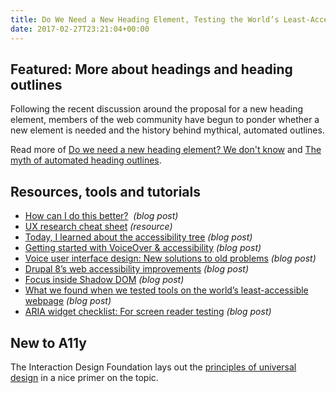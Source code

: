 ```yaml
---
title: Do We Need a New Heading Element, Testing the World’s Least-Accessible Webpage, Focus Inside the Shadow DOM and More
date: 2017-02-27T23:21:04+00:00
---
```


## Featured: More about headings and heading outlines

Following the recent discussion around the proposal for a new heading element, members of the web community have begun to ponder whether a new element is needed and the history behind mythical, automated outlines.

Read more of [Do we need a new heading element? We don't know](https://jakearchibald.com/2017/do-we-need-a-new-heading-element/) and [The myth of automated heading outlines](http://sarahebourne.posthaven.com/the-myth-of-automated-heading-outlines).

## Resources, tools and tutorials

* [How can I do this better?](http://simplyaccessible.com/article/do-things-better/)  _(blog post)_
* [UX research cheat sheet](https://www.nngroup.com/articles/ux-research-cheat-sheet/) _(resource)_
* [Today, I learned about the accessibility tree](http://libux.co/today-learned-accessibility-tree/) _(blog post)_
* [Getting started with VoiceOver & accessibility](https://bocoup.com/blog/getting-started-with-voiceover-accessibility) _(blog post)_
* [Voice user interface design: New solutions to old problems](https://medium.com/microsoft-design/voice-user-interface-design-new-solutions-to-old-problems-baa36a64b3e4) _(blog post)_
* [Drupal 8’s web accessibility improvements](https://thoughts.duoconsulting.com/blog/drupal-8-web-accessibility-improvements) _(blog post)_
* [Focus inside Shadow DOM](https://medium.com/@samthor/focus-inside-shadow-dom-78e8a575b73) _(blog post)_
* [What we found when we tested tools on the world’s least-accessible webpage](https://accessibility.blog.gov.uk/2017/02/24/what-we-found-when-we-tested-tools-on-the-worlds-least-accessible-webpage/) _(blog post)_
* [ARIA widget checklist: For screen reader testing](https://www.ssbbartgroup.com/blog/aria-widget-checklist-screen-reader-testing/) _(blog post)_

## New to A11y

The Interaction Design Foundation lays out the [principles of universal design](https://www.interaction-design.org/literature/article/learn-to-create-accessible-websites-with-the-principles-of-universal-design) in a nice primer on the topic.